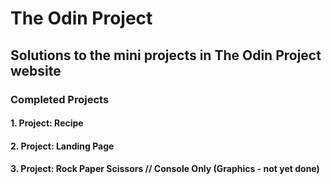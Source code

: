 # The Odin Project

## Solutions to the mini projects in The Odin Project website

### Completed Projects
#### 1. Project: Recipe 
#### 2. Project: Landing Page
#### 3. Project: Rock Paper Scissors // Console Only (Graphics - not yet done)
